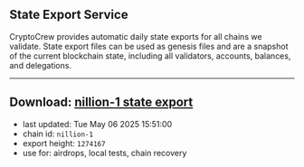 ## State Export Service
CryptoCrew provides automatic daily state exports for all chains we validate. State export files can be used as genesis files and are a snapshot of the current blockchain state, including all validators, accounts, balances, and delegations.

---
**Download: [nillion-1 state export](https://ccv-s3.nbg1.your-objectstorage.com/SERVICE/nillion/nillion-1_export_1274167.json)**
---

- last updated: Tue May 06 2025 15:51:00
- chain id: `nillion-1`
- export height: `1274167`
- use for: airdrops, local tests, chain recovery

